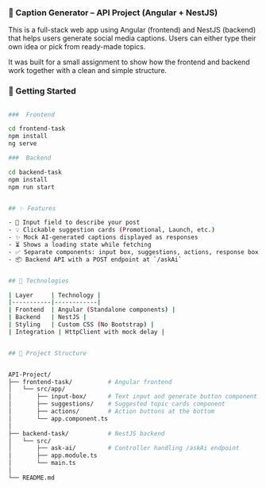 ### 📸 Caption Generator – API Project (Angular + NestJS)

This is a full-stack web app using Angular (frontend) and NestJS (backend) that helps users generate social media captions. Users can either type their own idea or pick from ready-made topics.

It was built for a small assignment to show how the frontend and backend work together with a clean and simple structure.


### 🚀 Getting Started
```bash

###  Frontend

cd frontend-task
npm install
ng serve

###  Backend

cd backend-task
npm install
npm run start


## ✨ Features

- 📝 Input field to describe your post
- 💡 Clickable suggestion cards (Promotional, Launch, etc.)
- ✨ Mock AI-generated captions displayed as responses
- ⏳ Shows a loading state while fetching
- ✅ Separate components: input box, suggestions, actions, response box
- 📦 Backend API with a POST endpoint at `/askAi`


## 🧩 Technologies

| Layer     | Technology |
|-----------|------------|
| Frontend  | Angular (Standalone components) |
| Backend   | NestJS |
| Styling   | Custom CSS (No Bootstrap) |
| Integration | HttpClient with mock delay |


## 📂 Project Structure


API-Project/
├── frontend-task/          # Angular frontend
│   └── src/app/
│       ├── input-box/      # Text input and generate button component
│       ├── suggestions/    # Suggested topic cards component
│       ├── actions/        # Action buttons at the bottom
│       └── app.component.ts
│
├── backend-task/           # NestJS backend
│   └── src/
│       ├── ask-ai/         # Controller handling /askAi endpoint
│       ├── app.module.ts
│       └── main.ts
│
└── README.md



